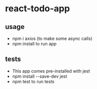 # react-todo-app

## usage
* npm i axios (to make some async calls)
* npm install to run app


## tests
* This app comes pre-installed with jest
* npm install --save-dev jest
* npm test to run tests
